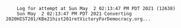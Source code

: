         Log for attempt at Sun May  2 02:13:47 PM PDT 2021 (12638)
        Sun May  2 02:13:47 PM PDT 2021 Converting 2020HIST201/KBe21hist201retVictoryForDemocracy.org...
